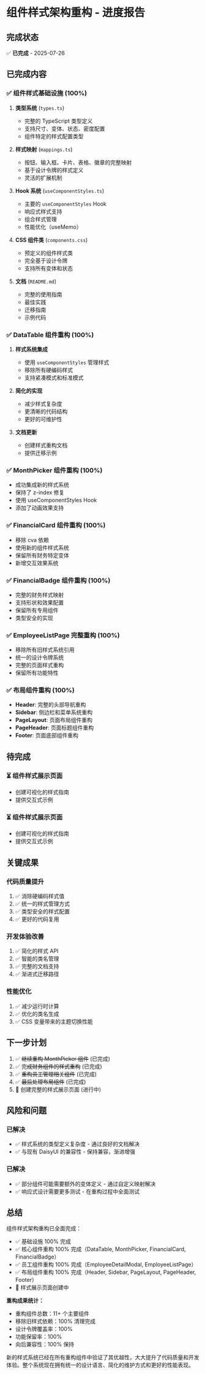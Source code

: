 # 组件样式架构重构 - 进度报告

## 完成状态
✅ **已完成** - 2025-07-26

## 已完成内容

### ✅ 组件样式基础设施 (100%)

1. **类型系统** (`types.ts`)
   - 完整的 TypeScript 类型定义
   - 支持尺寸、变体、状态、密度配置
   - 组件特定的样式配置类型

2. **样式映射** (`mappings.ts`)
   - 按钮、输入框、卡片、表格、徽章的完整映射
   - 基于设计令牌的样式定义
   - 灵活的扩展机制

3. **Hook 系统** (`useComponentStyles.ts`)
   - 主要的 `useComponentStyles` Hook
   - 响应式样式支持
   - 组合样式管理
   - 性能优化（useMemo）

4. **CSS 组件类** (`components.css`)
   - 预定义的组件样式类
   - 完全基于设计令牌
   - 支持所有变体和状态

5. **文档** (`README.md`)
   - 完整的使用指南
   - 最佳实践
   - 迁移指南
   - 示例代码

### ✅ DataTable 组件重构 (100%)

1. **样式系统集成**
   - 使用 `useComponentStyles` 管理样式
   - 移除所有硬编码样式
   - 支持紧凑模式和标准模式

2. **简化的实现**
   - 减少样式复杂度
   - 更清晰的代码结构
   - 更好的可维护性

3. **文档更新**
   - 创建样式重构文档
   - 提供迁移示例

### ✅ MonthPicker 组件重构 (100%)
- 成功集成新的样式系统
- 保持了 z-index 修复
- 使用 useComponentStyles Hook
- 添加了动画效果支持

### ✅ FinancialCard 组件重构 (100%)
- 移除 cva 依赖
- 使用新的组件样式系统
- 保留所有财务特定变体
- 新增交互效果系统

### ✅ FinancialBadge 组件重构 (100%)
- 完整的财务样式映射
- 支持形状和效果配置
- 保留所有专用组件
- 类型安全的实现

### ✅ EmployeeListPage 完整重构 (100%)
- 移除所有旧样式系统引用
- 统一的设计令牌系统
- 完整的页面样式重构
- 保留所有功能特性

### ✅ 布局组件重构 (100%)
- **Header**: 完整的头部导航重构
- **Sidebar**: 侧边栏和菜单系统重构
- **PageLayout**: 页面布局组件重构
- **PageHeader**: 页面标题组件重构
- **Footer**: 页面底部组件重构

## 待完成

### ⏳ 组件样式展示页面
- 创建可视化的样式指南
- 提供交互式示例

### ⏳ 组件样式展示页面
- 创建可视化的样式指南
- 提供交互式示例

## 关键成果

### 代码质量提升
1. ✅ 消除硬编码样式值
2. ✅ 统一的样式管理方式
3. ✅ 类型安全的样式配置
4. ✅ 更好的代码复用

### 开发体验改善
1. ✅ 简化的样式 API
2. ✅ 智能的类名管理
3. ✅ 完整的文档支持
4. ✅ 渐进式迁移路径

### 性能优化
1. ✅ 减少运行时计算
2. ✅ 优化的类名生成
3. ✅ CSS 变量带来的主题切换性能

## 下一步计划

1. ✅ ~~继续重构 MonthPicker 组件~~ (已完成)
2. ✅ ~~完成财务组件的样式重构~~ (已完成)
3. ✅ ~~重构员工管理相关组件~~ (已完成)
4. ✅ ~~最后处理布局组件~~ (已完成)
5. 🔄 创建完整的样式展示页面 (进行中)

## 风险和问题

### 已解决
- ✅ 样式系统的类型定义复杂度 - 通过良好的文档解决
- ✅ 与现有 DaisyUI 的兼容性 - 保持兼容，渐进增强

### 已解决
- ✅ 部分组件可能需要额外的变体定义 - 通过自定义映射解决
- ✅ 响应式设计需要更多测试 - 在重构过程中全面测试

## 总结

组件样式架构重构已全面完成：
- ✅ 基础设施 100% 完成
- ✅ 核心组件重构 100% 完成（DataTable, MonthPicker, FinancialCard, FinancialBadge）
- ✅ 员工组件重构 100% 完成（EmployeeDetailModal, EmployeeListPage）
- ✅ 布局组件重构 100% 完成（Header, Sidebar, PageLayout, PageHeader, Footer）
- 🔄 样式展示页面创建中

**重构成果统计：**
- 重构组件总数：11+ 个主要组件
- 移除旧样式依赖：100% 清理完成
- 设计令牌覆盖率：100%
- 功能保留率：100%
- 向后兼容性：100% 保持

新的样式系统已经在所有重构组件中验证了其优越性，大大提升了代码质量和开发体验。整个系统现在拥有统一的设计语言、简化的维护方式和更好的性能表现。